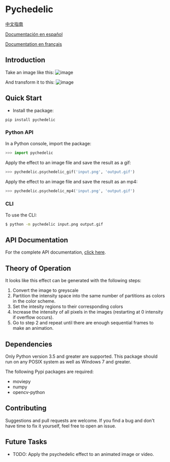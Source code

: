 # Pychedelic
[中文指南](https://github.com/m-yuhas/pychedelic/blob/main/doc/读我档案.md)

[Documentación en español](https://github.com/m-yuhas/pychedelic/blob/main/doc/LÉAME.md)

[Documentation en français](https://github.com/m-yuhas/pychedelic/blob/main/doc/LISEZ-MOI.md)

## Introduction
Take an image like this:
![image](https://github.com/m-yuhas/pychedelic/blob/main/images/demo0_in.png)

And transform it to this:
![image](https://github.com/m-yuhas/pychedelic/blob/main/images/demo0_out.gif)

## Quick Start
* Install the package:

```
pip install pychedelic
```

### Python API
In a Python console, import the package:

```python
>>> import pychedelic
```

Apply the effect to an image file and save the result as a gif:

```python
>>> pychedelic.psychedelic_gif('input.png', 'output.gif')
```

Apply the effect to an image file and save the result as an mp4:

```python
>>> pychedelic.psychedelic_mp4('input.png', 'output.gif')
```

### CLI
To use the CLI:

```bash
$ python -m pychedelic input.png output.gif
```

## API Documentation
For the complete API documentation, [click here](https://github.com/m-yuhas/pychedelic/blob/main/doc/api_documentation.md).

## Theory of Operation
It looks like this effect can be generated with the following steps:
1. Convert the image to greyscale
2. Partition the intensity space into the same number of partitions as colors
  in the color scheme.
3. Set the intesity regions to their corresponding colors
4. Increase the intensity of all pixels in the images (restarting at 0
  intensity if overflow occurs).
5. Go to step 2 and repeat until there are enough sequential frames to make an
  animation.

## Dependencies
Only Python version 3.5 and greater are supported.  This package should run on
any POSIX system as well as Windows 7 and greater.

The following Pypi packages are required:
* moviepy
* numpy
* opencv-python

## Contributing
Suggestions and pull requests are welcome.  If you find a bug and don't have
time to fix it yourself, feel free to open an issue.

## Future Tasks
- TODO: Apply the psychedelic effect to an animated image or video.
